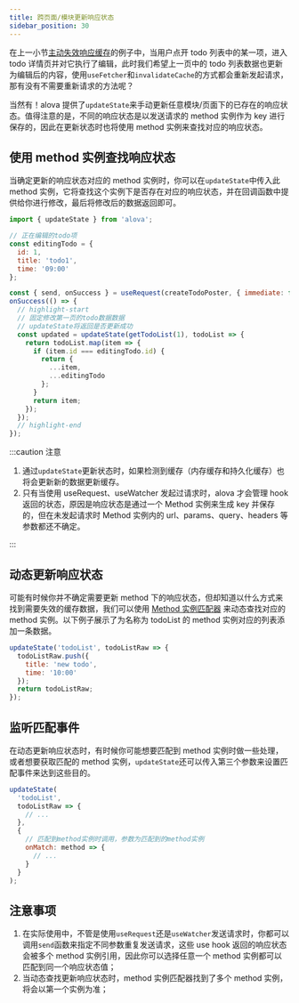 ```yaml
---
title: 跨页面/模块更新响应状态
sidebar_position: 30
---
```


在上一小节[主动失效响应缓存](../response-data-management/invalidate-response-cache)的例子中，当用户点开 todo 列表中的某一项，进入 todo 详情页并对它执行了编辑，此时我们希望上一页中的 todo 列表数据也更新为编辑后的内容，使用`useFetcher`和`invalidateCache`的方式都会重新发起请求，那有没有不需要重新请求的方法呢？

当然有！alova 提供了`updateState`来手动更新任意模块/页面下的已存在的响应状态。值得注意的是，不同的响应状态是以发送请求的 method 实例作为 key 进行保存的，因此在更新状态时也将使用 method 实例来查找对应的响应状态。

## 使用 method 实例查找响应状态

当确定更新的响应状态对应的 method 实例时，你可以在`updateState`中传入此 method 实例，它将查找这个实例下是否存在对应的响应状态，并在回调函数中提供给你进行修改，最后将修改后的数据返回即可。

```javascript
import { updateState } from 'alova';

// 正在编辑的todo项
const editingTodo = {
  id: 1,
  title: 'todo1',
  time: '09:00'
};

const { send, onSuccess } = useRequest(createTodoPoster, { immediate: false });
onSuccess(() => {
  // highlight-start
  // 固定修改第一页的todo数据数据
  // updateState将返回是否更新成功
  const updated = updateState(getTodoList(1), todoList => {
    return todoList.map(item => {
      if (item.id === editingTodo.id) {
        return {
          ...item,
          ...editingTodo
        };
      }
      return item;
    });
  });
  // highlight-end
});
```

:::caution 注意

1. 通过`updateState`更新状态时，如果检测到缓存（内存缓存和持久化缓存）也将会更新新的数据更新缓存。
2. 只有当使用 useRequest、useWatcher 发起过请求时，alova 才会管理 hook 返回的状态，原因是响应状态是通过一个 Method 实例来生成 key 并保存的，但在未发起请求时 Method 实例内的 url、params、query、headers 等参数都还不确定。

:::

## 动态更新响应状态

可能有时候你并不确定需要更新 method 下的响应状态，但却知道以什么方式来找到需要失效的缓存数据，我们可以使用 [Method 实例匹配器](../next-step/method-instance-matcher) 来动态查找对应的 method 实例。以下例子展示了为名称为 todoList 的 method 实例对应的列表添加一条数据。

```javascript
updateState('todoList', todoListRaw => {
  todoListRaw.push({
    title: 'new todo',
    time: '10:00'
  });
  return todoListRaw;
});
```

## 监听匹配事件

在动态更新响应状态时，有时候你可能想要匹配到 method 实例时做一些处理，或者想要获取匹配的 method 实例，`updateState`还可以传入第三个参数来设置匹配事件来达到这些目的。

```javascript
updateState(
  'todoList',
  todoListRaw => {
    // ...
  },
  {
    // 匹配到method实例时调用，参数为匹配到的method实例
    onMatch: method => {
      // ...
    }
  }
);
```

## 注意事项

1. 在实际使用中，不管是使用`useRequest`还是`useWatcher`发送请求时，你都可以调用`send`函数来指定不同参数重复发送请求，这些 use hook 返回的响应状态会被多个 method 实例引用，因此你可以选择任意一个 method 实例都可以匹配到同一个响应状态值；
2. 当动态查找更新响应状态时，method 实例匹配器找到了多个 method 实例，将会以第一个实例为准；
